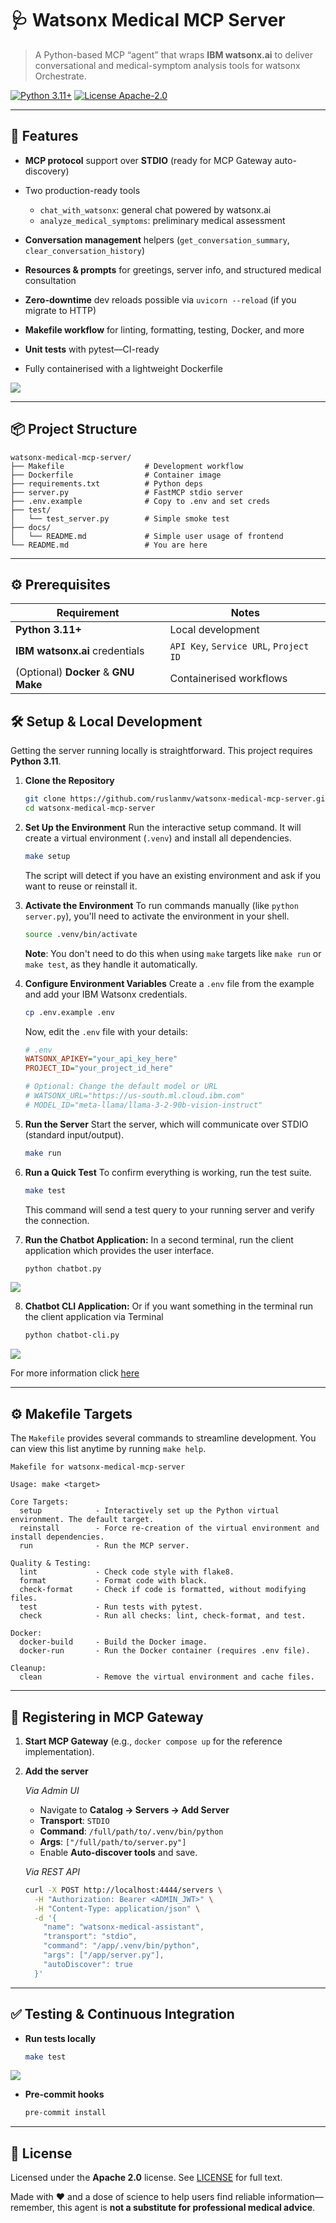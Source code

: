 # 🩺 Watsonx Medical MCP Server

> A Python-based MCP “agent” that wraps **IBM watsonx.ai** to deliver conversational and medical-symptom analysis tools for watsonx Orchestrate.

[![Python 3.11+](https://img.shields.io/badge/python-3.11%2B-blue)]()
[![License Apache-2.0](https://img.shields.io/badge/license-Apache%202.0-blue)]()

---

## 🚀 Features

* **MCP protocol** support over **STDIO** (ready for MCP Gateway auto-discovery)
* Two production-ready tools

  * `chat_with_watsonx`: general chat powered by watsonx.ai
  * `analyze_medical_symptoms`: preliminary medical assessment
* **Conversation management** helpers (`get_conversation_summary`, `clear_conversation_history`)
* **Resources & prompts** for greetings, server info, and structured medical consultation
* **Zero-downtime** dev reloads possible via `uvicorn --reload` (if you migrate to HTTP)
* **Makefile workflow** for linting, formatting, testing, Docker, and more
* **Unit tests** with pytest—CI-ready
* Fully containerised with a lightweight Dockerfile


![](docs/assets/2025-07-12-19-24-06.png)

---

## 📦 Project Structure

```text
watsonx-medical-mcp-server/
├── Makefile                  # Development workflow
├── Dockerfile                # Container image
├── requirements.txt          # Python deps
├── server.py                 # FastMCP stdio server
├── .env.example              # Copy to .env and set creds
├── test/
│   └── test_server.py        # Simple smoke test
├── docs/
│   └── README.md             # Simple user usage of frontend
└── README.md                 # You are here
```

---

## ⚙️ Prerequisites

| Requirement                          | Notes                                  |
| ------------------------------------ | -------------------------------------- |
| **Python 3.11+**                     | Local development                      |
| **IBM watsonx.ai** credentials       | `API Key`, `Service URL`, `Project ID` |
| (Optional) **Docker** & **GNU Make** | Containerised workflows                |


## 🛠️ Setup & Local Development

Getting the server running locally is straightforward. This project requires **Python 3.11**.

1.  **Clone the Repository**

    ```bash
    git clone https://github.com/ruslanmv/watsonx-medical-mcp-server.git
    cd watsonx-medical-mcp-server
    ```

2.  **Set Up the Environment**
    Run the interactive setup command. It will create a virtual environment (`.venv`) and install all dependencies.

    ```bash
    make setup
    ```

    The script will detect if you have an existing environment and ask if you want to reuse or reinstall it.

3.  **Activate the Environment**
    To run commands manually (like `python server.py`), you'll need to activate the environment in your shell.

    ```bash
    source .venv/bin/activate
    ```

    **Note**: You don't need to do this when using `make` targets like `make run` or `make test`, as they handle it automatically.

4.  **Configure Environment Variables**
    Create a `.env` file from the example and add your IBM Watsonx credentials.

    ```bash
    cp .env.example .env
    ```

    Now, edit the `.env` file with your details:

    ```ini
    # .env
    WATSONX_APIKEY="your_api_key_here"
    PROJECT_ID="your_project_id_here"

    # Optional: Change the default model or URL
    # WATSONX_URL="https://us-south.ml.cloud.ibm.com"
    # MODEL_ID="meta-llama/llama-3-2-90b-vision-instruct"
    ```

5.  **Run the Server**
    Start the server, which will communicate over STDIO (standard input/output).

    ```bash
    make run
    ```

6.  **Run a Quick Test**
    To confirm everything is working, run the test suite.

    ```bash
    make test
    ```

    This command will send a test query to your running server and verify the connection.

7.  **Run the Chatbot Application:**
    In a second terminal, run the client application which provides the user interface.
    
    ```bash
    python chatbot.py
    ```
   ![](./docs/assets/2025-07-12-19-17-12.png)

8.  **Chatbot CLI Application:**
    Or if you want something in the terminal  run the client application via Terminal
   
    ```bash
    python chatbot-cli.py
    ```    

   ![](./docs/assets/2025-07-12-14-46-47.png)
   
   For more information click [here](./docs/README.md)



-----

## ⚙️ Makefile Targets

The `Makefile` provides several commands to streamline development. You can view this list anytime by running `make help`.

```text
Makefile for watsonx-medical-mcp-server

Usage: make <target>

Core Targets:
  setup            - Interactively set up the Python virtual environment. The default target.
  reinstall        - Force re-creation of the virtual environment and install dependencies.
  run              - Run the MCP server.

Quality & Testing:
  lint             - Check code style with flake8.
  format           - Format code with black.
  check-format     - Check if code is formatted, without modifying files.
  test             - Run tests with pytest.
  check            - Run all checks: lint, check-format, and test.

Docker:
  docker-build     - Build the Docker image.
  docker-run       - Run the Docker container (requires .env file).

Cleanup:
  clean            - Remove the virtual environment and cache files.
```

-----


## 🔗 Registering in MCP Gateway

1. **Start MCP Gateway** (e.g., `docker compose up` for the reference implementation).

2. **Add the server**

   *Via Admin UI*

   * Navigate to **Catalog → Servers → Add Server**
   * **Transport**: `STDIO`
   * **Command**: `/full/path/to/.venv/bin/python`
   * **Args**: `["/full/path/to/server.py"]`
   * Enable **Auto-discover tools** and save.

   *Via REST API*

   ```bash
   curl -X POST http://localhost:4444/servers \
     -H "Authorization: Bearer <ADMIN_JWT>" \
     -H "Content-Type: application/json" \
     -d '{
       "name": "watsonx-medical-assistant",
       "transport": "stdio",
       "command": "/app/.venv/bin/python",
       "args": ["/app/server.py"],
       "autoDiscover": true
     }'
   ```

---

## ✅ Testing & Continuous Integration

* **Run tests locally**

  ```bash
  make test
  ```
![](assets/2025-07-12-20-12-17.png)


* **Pre-commit hooks**

  ```bash
  pre-commit install
  ```

---

## 📜 License

Licensed under the **Apache 2.0** license. See [LICENSE](LICENSE) for full text.

Made with ❤️ and a dose of science to help users find reliable information—remember, this agent is **not a substitute for professional medical advice**.
